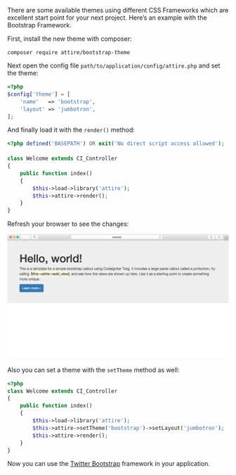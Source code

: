 There are some available themes using different CSS Frameworks which are excellent start point for your next project. Here’s an example with the Bootstrap Framework.

First, install the new theme with composer:

    composer require attire/bootstrap-theme

Next open the config file `path/to/application/config/attire.php` and set the theme:

``` php
<?php
$config['theme'] = [
	'name'   => 'bootstrap',
	'layout' => 'jumbotron',
];
```

And finally load it with the `render()` method:

``` php
<?php defined('BASEPATH') OR exit('No direct script access allowed');

class Welcome extends CI_Controller
{
	public function index()
	{
		$this->load->library('attire');
		$this->attire->render();
	}
}
```

Refresh your browser to see the changes:

![Foo](images/bootstrap-demo.png)

Also you can set a theme with the `setTheme` method as well:

``` php
<?php
class Welcome extends CI_Controller
{
	public function index()
	{
		$this->load->library('attire');
		$this->attire->setTheme('bootstrap')->setLayout('jumbotron');
		$this->attire->render();
	}
}
```

Now you can use the [Twitter Bootstrap](http://getbootstrap.com/) framework in your application.

